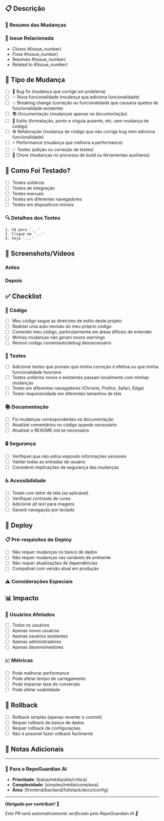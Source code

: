 ## 📋 Descrição

### 🎯 Resumo das Mudanças
<!-- Descreva brevemente o que este PR faz -->

### 🔗 Issue Relacionada
<!-- Referencie a issue relacionada usando uma das opções abaixo: -->
- Closes #(issue_number)
- Fixes #(issue_number)
- Resolves #(issue_number)
- Related to #(issue_number)

## 🔄 Tipo de Mudança
<!-- Marque o tipo de mudança que este PR representa -->
- [ ] 🐛 Bug fix (mudança que corrige um problema)
- [ ] ✨ Nova funcionalidade (mudança que adiciona funcionalidade)
- [ ] 💥 Breaking change (correção ou funcionalidade que causaria quebra de funcionalidade existente)
- [ ] 📚 Documentação (mudanças apenas na documentação)
- [ ] 🎨 Estilo (formatação, ponto e vírgula ausente, etc; sem mudança de código)
- [ ] ♻️ Refatoração (mudança de código que não corrige bug nem adiciona funcionalidade)
- [ ] ⚡ Performance (mudança que melhora a performance)
- [ ] ✅ Testes (adição ou correção de testes)
- [ ] 🔧 Chore (mudanças no processo de build ou ferramentas auxiliares)

## 🧪 Como Foi Testado?
<!-- Descreva os testes que você executou para verificar suas mudanças -->
- [ ] Testes unitários
- [ ] Testes de integração
- [ ] Testes manuais
- [ ] Testes em diferentes navegadores
- [ ] Testes em dispositivos móveis

### 🔍 Detalhes dos Testes
<!-- Forneça instruções para que possamos reproduzir os testes -->
```
1. Vá para '...'
2. Clique em '...'
3. Veja '...'
```

## 📸 Screenshots/Vídeos
<!-- Se aplicável, adicione screenshots ou vídeos para demonstrar as mudanças -->

### Antes
<!-- Screenshot/descrição do estado anterior -->

### Depois
<!-- Screenshot/descrição do novo estado -->

## ✅ Checklist
<!-- Marque todos os itens aplicáveis -->

### 📝 Código
- [ ] Meu código segue as diretrizes de estilo deste projeto
- [ ] Realizei uma auto-revisão do meu próprio código
- [ ] Comentei meu código, particularmente em áreas difíceis de entender
- [ ] Minhas mudanças não geram novos warnings
- [ ] Removi código comentado/debug desnecessário

### 🧪 Testes
- [ ] Adicionei testes que provam que minha correção é efetiva ou que minha funcionalidade funciona
- [ ] Testes unitários novos e existentes passam localmente com minhas mudanças
- [ ] Testei em diferentes navegadores (Chrome, Firefox, Safari, Edge)
- [ ] Testei responsividade em diferentes tamanhos de tela

### 📚 Documentação
- [ ] Fiz mudanças correspondentes na documentação
- [ ] Atualizei comentários no código quando necessário
- [ ] Atualizei o README.md se necessário

### 🔒 Segurança
- [ ] Verifiquei que não estou expondo informações sensíveis
- [ ] Validei todas as entradas de usuário
- [ ] Considerei implicações de segurança das mudanças

### ♿ Acessibilidade
- [ ] Testei com leitor de tela (se aplicável)
- [ ] Verifiquei contraste de cores
- [ ] Adicionei alt text para imagens
- [ ] Garanti navegação por teclado

## 🚀 Deploy
<!-- Informações sobre deploy e considerações especiais -->

### 📋 Pré-requisitos de Deploy
- [ ] Não requer mudanças no banco de dados
- [ ] Não requer mudanças nas variáveis de ambiente
- [ ] Não requer atualizações de dependências
- [ ] Compatível com versão atual em produção

### ⚠️ Considerações Especiais
<!-- Liste qualquer consideração especial para o deploy -->

## 📊 Impacto

### 👥 Usuários Afetados
<!-- Quem será impactado por essas mudanças? -->
- [ ] Todos os usuários
- [ ] Apenas novos usuários
- [ ] Apenas usuários existentes
- [ ] Apenas administradores
- [ ] Apenas desenvolvedores

### 📈 Métricas
<!-- Como essas mudanças podem afetar as métricas? -->
- [ ] Pode melhorar performance
- [ ] Pode afetar tempo de carregamento
- [ ] Pode impactar taxa de conversão
- [ ] Pode afetar usabilidade

## 🔄 Rollback
<!-- Como fazer rollback se necessário -->
- [ ] Rollback simples (apenas reverter o commit)
- [ ] Requer rollback de banco de dados
- [ ] Requer rollback de configurações
- [ ] Não é possível fazer rollback facilmente

## 📝 Notas Adicionais
<!-- Qualquer informação adicional que os revisores devem saber -->

---

### 🤖 Para o RepoGuardian AI
<!-- Informações para automação -->
- **Prioridade**: [baixa/média/alta/crítica]
- **Complexidade**: [simples/média/complexa]
- **Área**: [frontend/backend/fullstack/docs/config]

---

**Obrigado por contribuir! 🙏**

*Este PR será automaticamente verificado pelo RepoGuardian AI 🤖*